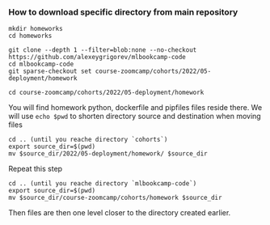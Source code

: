 ### How to download specific directory from main repository

```
mkdir homeworks
cd homeworks

git clone --depth 1 --filter=blob:none --no-checkout https://github.com/alexeygrigorev/mlbookcamp-code
cd mlbookcamp-code
git sparse-checkout set course-zoomcamp/cohorts/2022/05-deployment/homework
```

```
cd course-zoomcamp/cohorts/2022/05-deployment/homework
```
You will find homework python, dockerfile and pipfiles files reside there. 
We will use `echo $pwd` to shorten directory source and destination when moving files 

```
cd .. (until you reache directory `cohorts`)
export source_dir=$(pwd)
mv $source_dir/2022/05-deployment/homework/ $source_dir
```
Repeat this step

```
cd .. (until you reache directory `mlbookcamp-code`)
export source_dir=$(pwd)
mv $source_dir/course-zoomcamp/cohorts/homework $source_dir
```

Then files are then one level closer to the directory created earlier.